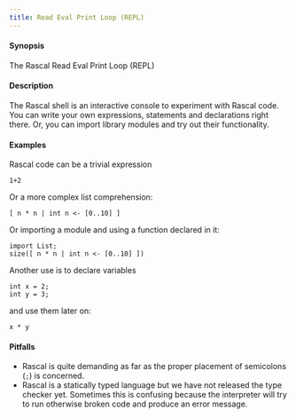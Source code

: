 ```yaml
---
title: Read Eval Print Loop (REPL)
---
```


#### Synopsis

The Rascal Read Eval Print Loop (REPL)

#### Description

The Rascal shell is an interactive console to experiment with Rascal code. You can write
your own expressions, statements and declarations right there. Or, you can import library
modules and try out their functionality.

#### Examples

Rascal code can be a trivial expression
```rascal-shell
1+2
```
Or a more complex list comprehension:
```rascal-shell
[ n * n | int n <- [0..10] ]
```
Or importing a module and using a function declared in it:
```rascal-shell
import List;
size([ n * n | int n <- [0..10] ])
```
Another use is to declare variables
```rascal-shell
int x = 2;
int y = 3;
```
and use them later on:
```rascal-shell,continue
x * y
```

#### Pitfalls

* Rascal is quite demanding as far as the proper placement of semicolons (`;`) is concerned.
* Rascal is a statically typed language but we have not released the type checker yet. Sometimes this
is confusing because the interpreter will try to run otherwise broken code and produce an error message.
